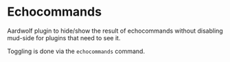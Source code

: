 # Echocommands
Aardwolf plugin to hide/show the result of echocommands without disabling mud-side for plugins that need to see it.

Toggling is done via the `echocommands` command.

